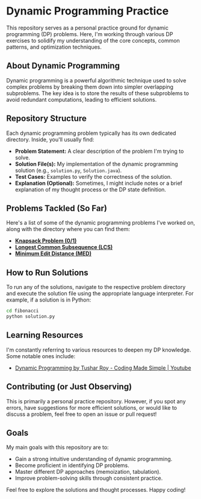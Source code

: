 # Dynamic Programming Practice

This repository serves as a personal practice ground for dynamic programming (DP) problems. Here, I'm working through various DP exercises to solidify my understanding of the core concepts, common patterns, and optimization techniques.

## About Dynamic Programming

Dynamic programming is a powerful algorithmic technique used to solve complex problems by breaking them down into simpler overlapping subproblems. The key idea is to store the results of these subproblems to avoid redundant computations, leading to efficient solutions.

## Repository Structure

Each dynamic programming problem typically has its own dedicated directory. Inside, you'll usually find:

  * **Problem Statement:** A clear description of the problem I'm trying to solve.
  * **Solution File(s):** My implementation of the dynamic programming solution (e.g., `solution.py`, `Solution.java`).
  * **Test Cases:** Examples to verify the correctness of the solution.
  * **Explanation (Optional):** Sometimes, I might include notes or a brief explanation of my thought process or the DP state definition.

## Problems Tackled (So Far)

Here's a list of some of the dynamic programming problems I've worked on, along with the directory where you can find them:

  * [**Knapsack Problem (0/1)**](knapsack/) 
  * [**Longest Common Subsequence (LCS)**](longestcommonsubsequence/)
  * [**Minimum Edit Distance (MED)**](minimumeditdistance/)

## How to Run Solutions

To run any of the solutions, navigate to the respective problem directory and execute the solution file using the appropriate language interpreter. For example, if a solution is in Python:

```bash
cd fibonacci
python solution.py
```

## Learning Resources

I'm constantly referring to various resources to deepen my DP knowledge. Some notable ones include:

  * [Dynamic Programming by Tushar Roy - Coding Made Simple | Youtube](https://www.youtube.com/playlist?list=PLrmLmBdmIlpsHaNTPP_jHHDx_os9ItYXr)

## Contributing (or Just Observing)

This is primarily a personal practice repository. However, if you spot any errors, have suggestions for more efficient solutions, or would like to discuss a problem, feel free to open an issue or pull request\!

## Goals

My main goals with this repository are to:

  * Gain a strong intuitive understanding of dynamic programming.
  * Become proficient in identifying DP problems.
  * Master different DP approaches (memoization, tabulation).
  * Improve problem-solving skills through consistent practice.

Feel free to explore the solutions and thought processes. Happy coding\!
